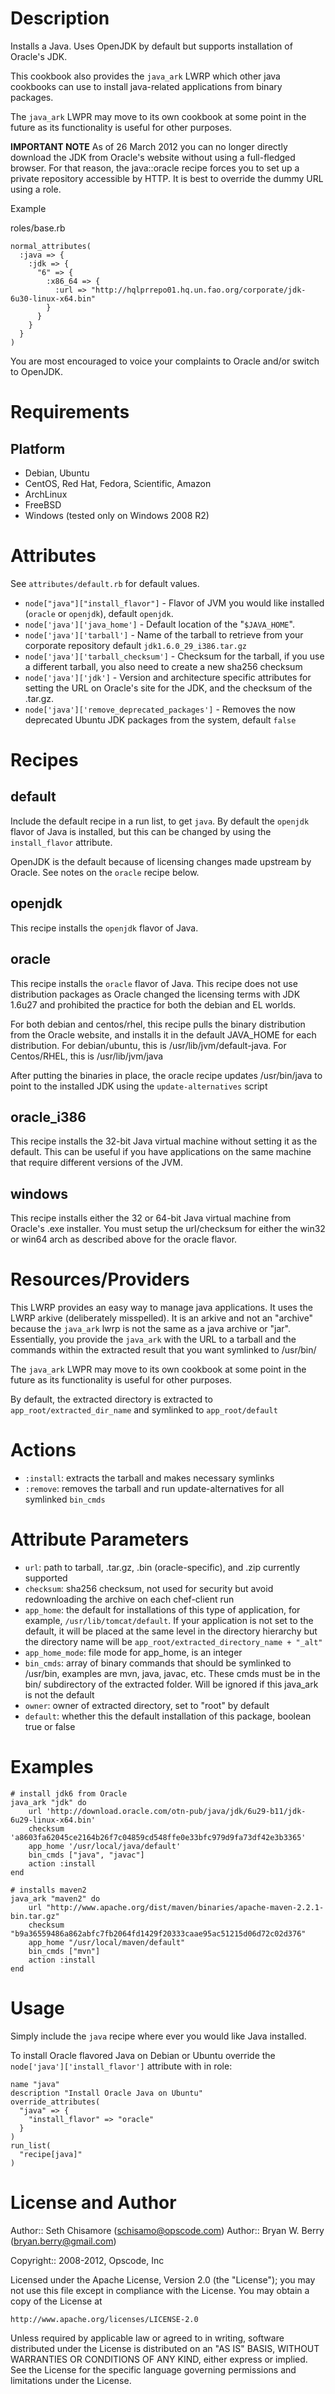 Description
===========

Installs a Java. Uses OpenJDK by default but supports installation of Oracle's JDK.

This cookbook also provides the `java_ark` LWRP which other java
cookbooks can use to install java-related applications from binary
packages.

The `java_ark` LWPR may move to its own cookbook at some point in the
future as its functionality is useful for other purposes.

**IMPORTANT NOTE** As of 26 March 2012 you can no longer directly download
the JDK from Oracle's website without using a full-fledged browser.
For that reason, the java::oracle recipe forces you to set up a
private repository accessible by HTTP. It is best to override the
dummy URL using a role.

Example

roles/base.rb

    normal_attributes(
      :java => {
        :jdk => {
          "6" => {
            :x86_64 => {
              :url => "http://hqlprrepo01.hq.un.fao.org/corporate/jdk-6u30-linux-x64.bin"
            }
          }
        }
      }
    )

You are most encouraged to voice your complaints to Oracle and/or
switch to OpenJDK.

Requirements
============

Platform
--------

* Debian, Ubuntu
* CentOS, Red Hat, Fedora, Scientific, Amazon
* ArchLinux
* FreeBSD
* Windows (tested only on Windows 2008 R2)

Attributes
==========

See `attributes/default.rb` for default values.

* `node["java"]["install_flavor"]` - Flavor of JVM you would like installed (`oracle` or
`openjdk`), default `openjdk`.
* `node['java']['java_home']` - Default location of the "`$JAVA_HOME`".
* `node['java']['tarball']` - Name of the tarball to retrieve from your corporate
repository default `jdk1.6.0_29_i386.tar.gz`
* `node['java']['tarball_checksum']` - Checksum for the tarball, if you use a different
tarball, you also need to create a new sha256 checksum
* `node['java']['jdk']` - Version and architecture specific attributes for setting the
URL on Oracle's site for the JDK, and the checksum of the .tar.gz.
* `node['java']['remove_deprecated_packages']` - Removes the now deprecated Ubuntu JDK
packages from the system, default `false`

Recipes
=======

default
-------

Include the default recipe in a run list, to get `java`.  By default
the `openjdk` flavor of Java is installed, but this can be changed by
using the `install_flavor` attribute.

OpenJDK is the default because of licensing changes made upstream by
Oracle. See notes on the `oracle` recipe below.

openjdk
-------

This recipe installs the `openjdk` flavor of Java.

oracle
------

This recipe installs the `oracle` flavor of Java. This recipe does not
use distribution packages as Oracle changed the licensing terms with
JDK 1.6u27 and prohibited the practice for both the debian and EL worlds.

For both debian and centos/rhel, this recipe pulls the binary
distribution from the Oracle website, and installs it in the default
JAVA_HOME for each distribution. For debian/ubuntu, this is
/usr/lib/jvm/default-java. For Centos/RHEL, this is /usr/lib/jvm/java

After putting the binaries in place, the oracle recipe updates
/usr/bin/java to point to the installed JDK using the
`update-alternatives` script

oracle_i386
-----------

This recipe installs the 32-bit Java virtual machine without setting
it as the default. This can be useful if you have applications on the
same machine that require different versions of the JVM.

windows
-------

This recipe installs either the 32 or 64-bit Java virtual machine from 
Oracle's .exe installer. You must setup the url/checksum for either the
win32 or win64 arch as described above for the oracle flavor.

Resources/Providers
===================

This LWRP provides an easy way to manage java applications. It uses
the LWRP arkive (deliberately misspelled). It is an arkive and not an
"archive" because the `java_ark` lwrp is not the same as a java
archive or "jar". Essentially, you provide the `java_ark` with the URL
to a tarball and the commands within the extracted result that you
want symlinked to /usr/bin/

The `java_ark` LWPR may move to its own cookbook at some point in the
future as its functionality is useful for other purposes.

By default, the extracted directory is extracted to
`app_root/extracted_dir_name` and symlinked to `app_root/default`

# Actions

- `:install`: extracts the tarball and makes necessary symlinks
- `:remove`: removes the tarball and run update-alternatives for all
  symlinked `bin_cmds`

# Attribute Parameters

- `url`: path to tarball, .tar.gz, .bin (oracle-specific), and .zip
  currently supported
- `checksum`: sha256 checksum, not used for security but avoid
  redownloading the archive on each chef-client run
- `app_home`: the default for installations of this type of
  application, for example, `/usr/lib/tomcat/default`. If your
  application is not set to the default, it will be placed at the same
  level in the directory hierarchy but the directory name will be
   `app_root/extracted_directory_name + "_alt"`
- `app_home_mode`: file mode for app_home, is an integer
- `bin_cmds`: array of binary commands that should be symlinked to
  /usr/bin, examples are mvn, java, javac, etc. These cmds must be in
  the bin/ subdirectory of the extracted folder. Will be ignored if this
  java_ark is not the default
- `owner`: owner of extracted directory, set to "root" by default
- `default`: whether this the default installation of this package,
  boolean true or false


# Examples

    # install jdk6 from Oracle
    java_ark "jdk" do
        url 'http://download.oracle.com/otn-pub/java/jdk/6u29-b11/jdk-6u29-linux-x64.bin'
        checksum  'a8603fa62045ce2164b26f7c04859cd548ffe0e33bfc979d9fa73df42e3b3365'
        app_home '/usr/local/java/default'
        bin_cmds ["java", "javac"]
        action :install
    end

    # installs maven2
    java_ark "maven2" do
        url "http://www.apache.org/dist/maven/binaries/apache-maven-2.2.1-bin.tar.gz"
        checksum  "b9a36559486a862abfc7fb2064fd1429f20333caae95ac51215d06d72c02d376"
        app_home "/usr/local/maven/default"
        bin_cmds ["mvn"]
        action :install
    end

Usage
=====

Simply include the `java` recipe where ever you would like Java installed.

To install Oracle flavored Java on Debian or Ubuntu override the `node['java']['install_flavor']` attribute with in role:

    name "java"
    description "Install Oracle Java on Ubuntu"
    override_attributes(
      "java" => {
        "install_flavor" => "oracle"
      }
    )
    run_list(
      "recipe[java]"
    )

License and Author
==================

Author:: Seth Chisamore (<schisamo@opscode.com>)
Author:: Bryan W. Berry (<bryan.berry@gmail.com>)

Copyright:: 2008-2012, Opscode, Inc

Licensed under the Apache License, Version 2.0 (the "License");
you may not use this file except in compliance with the License.
You may obtain a copy of the License at

    http://www.apache.org/licenses/LICENSE-2.0

Unless required by applicable law or agreed to in writing, software
distributed under the License is distributed on an "AS IS" BASIS,
WITHOUT WARRANTIES OR CONDITIONS OF ANY KIND, either express or implied.
See the License for the specific language governing permissions and
limitations under the License.
